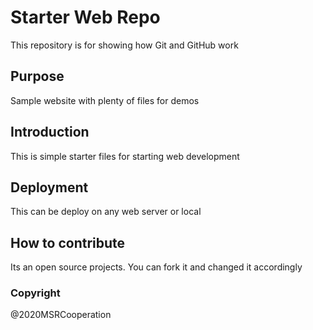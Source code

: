 # Starter Web Repo

This repository is for showing how Git and GitHub work

## Purpose

Sample website with plenty of files for demos

## Introduction

This is simple starter files for starting web development

## Deployment

This can be deploy on any web server or local

## How to contribute

Its an open source projects. You can fork it and changed it accordingly

### Copyright

@2020MSRCooperation